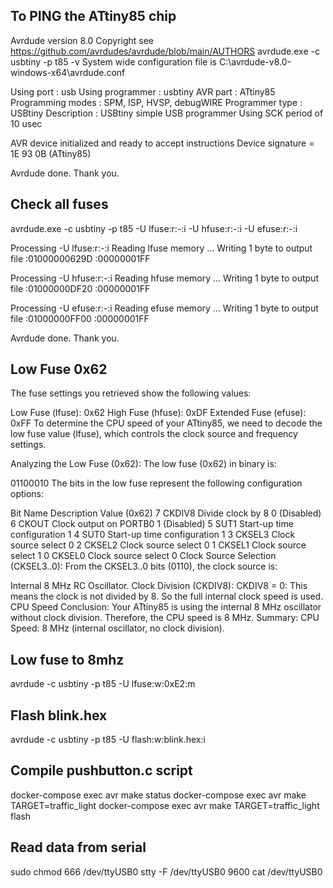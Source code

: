 ## To PING the ATtiny85 chip
Avrdude version 8.0
Copyright see https://github.com/avrdudes/avrdude/blob/main/AUTHORS
avrdude.exe -c usbtiny -p t85 -v
System wide configuration file is C:\avrdude-v8.0-windows-x64\avrdude.conf

Using port            : usb
Using programmer      : usbtiny
AVR part              : ATtiny85
Programming modes     : SPM, ISP, HVSP, debugWIRE
Programmer type       : USBtiny
Description           : USBtiny simple USB programmer
Using SCK period of 10 usec

AVR device initialized and ready to accept instructions
Device signature = 1E 93 0B (ATtiny85)

Avrdude done.  Thank you.

## Check all fuses
avrdude.exe -c usbtiny -p t85 -U lfuse:r:-:i -U hfuse:r:-:i -U efuse:r:-:i

Processing -U lfuse:r:-:i
Reading lfuse memory ...
Writing 1 byte to output file <stdout>
:01000000629D
:00000001FF

Processing -U hfuse:r:-:i
Reading hfuse memory ...
Writing 1 byte to output file <stdout>
:01000000DF20
:00000001FF

Processing -U efuse:r:-:i
Reading efuse memory ...
Writing 1 byte to output file <stdout>
:01000000FF00
:00000001FF

Avrdude done.  Thank you.

## Low Fuse 0x62
The fuse settings you retrieved show the following values:

Low Fuse (lfuse): 0x62
High Fuse (hfuse): 0xDF
Extended Fuse (efuse): 0xFF
To determine the CPU speed of your ATtiny85, we need to decode the low fuse value (lfuse), which controls the clock source and frequency settings.

Analyzing the Low Fuse (0x62):
The low fuse (0x62) in binary is:

01100010
The bits in the low fuse represent the following configuration options:

Bit	Name	Description	Value (0x62)
7	CKDIV8	Divide clock by 8	0 (Disabled)
6	CKOUT	Clock output on PORTB0	1 (Disabled)
5	SUT1	Start-up time configuration	1
4	SUT0	Start-up time configuration	1
3	CKSEL3	Clock source select	0
2	CKSEL2	Clock source select	0
1	CKSEL1	Clock source select	1
0	CKSEL0	Clock source select	0
Clock Source Selection (CKSEL3..0):
From the CKSEL3..0 bits (0110), the clock source is:

Internal 8 MHz RC Oscillator.
Clock Division (CKDIV8):
CKDIV8 = 0: This means the clock is not divided by 8. So the full internal clock speed is used.
CPU Speed Conclusion:
Your ATtiny85 is using the internal 8 MHz oscillator without clock division. Therefore, the CPU speed is 8 MHz.
Summary:
CPU Speed: 8 MHz (internal oscillator, no clock division).

## Low fuse to 8mhz
avrdude -c usbtiny -p t85 -U lfuse:w:0xE2:m

## Flash blink.hex
avrdude -c usbtiny -p t85 -U flash:w:blink.hex:i

## Compile pushbutton.c script
docker-compose exec avr make status
docker-compose exec avr make TARGET=traffic_light
docker-compose exec avr make TARGET=traffic_light flash

## Read data from serial
sudo chmod 666 /dev/ttyUSB0
stty -F /dev/ttyUSB0 9600
cat /dev/ttyUSB0